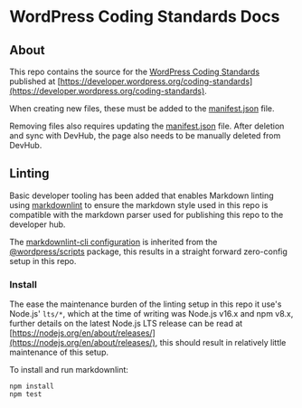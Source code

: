 # WordPress Coding Standards Docs

## About

This repo contains the source for the [WordPress Coding Standards](https://developer.wordpress.org/coding-standards/) published at [https://developer.wordpress.org/coding-standards](https://developer.wordpress.org/coding-standards).

When creating new files, these must be added to the [manifest.json](https://github.com/WordPress/wpcs-docs/blob/master/manifest.json) file.

Removing files also requires updating the [manifest.json](https://github.com/WordPress/wpcs-docs/blob/master/manifest.json) file. After deletion and sync with DevHub, the page also needs to be manually deleted from DevHub.

## Linting

Basic developer tooling has been added that enables Markdown linting using [markdownlint](https://github.com/DavidAnson/markdownlint) to ensure the markdown style used in this repo is compatible with the markdown parser used for publishing this repo to the developer hub.

The [markdownlint-cli configuration](https://developer.wordpress.org/block-editor/reference-guides/packages/packages-scripts/#lint-md-docs) is inherited from the [@wordpress/scripts](https://developer.wordpress.org/block-editor/reference-guides/packages/packages-scripts/#lint-md-docs) package, this results in a straight forward zero-config setup in this repo.

### Install

The ease the maintenance burden of the linting setup in this repo it use's Node.js' `lts/*`, which at the time of writing was Node.js v16.x and npm v8.x, further details on the latest Node.js LTS release can be read at [https://nodejs.org/en/about/releases/](https://nodejs.org/en/about/releases/), this should result in relatively little maintenance of this setup.

To install and run markdownlint:

```shell
npm install
npm test
```
